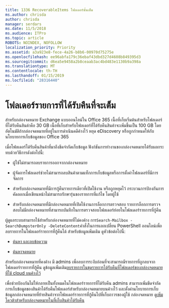 ```yaml
---
title: 1336 RecoverableItems โฟลเดอร์นั้นเต็ม
ms.author: chrisda
author: chrisda
manager: serdars
ms.date: 11/5/2018
ms.audience: ITPro
ms.topic: article
ROBOTS: NOINDEX, NOFOLLOW
localization_priority: Priority
ms.assetid: a3a923e8-fece-4a26-b8b6-00970d75275e
ms.openlocfilehash: ee96abfa179c36ebaf43dbd327d4608b849395d3
ms.sourcegitcommit: d6ea5e9458a2b8ceaab3ac4bd483e1130b9a398a
ms.translationtype: MT
ms.contentlocale: th-TH
ms.lasthandoff: 01/15/2019
ms.locfileid: "28316440"
---
```

# <a name="the-recoverable-items-folder-is-full"></a>โฟลเดอร์รายการที่ได้รับคืนที่จะเต็ม

สำหรับกล่องจดหมาย Exchange แบบออนไลน์ใน Office 365 เนื้อที่เก็บเริ่มต้นสำหรับโฟลเดอร์ที่ได้รับคืนสินค้าคือ 30 GB เนื้อที่เก็บสำหรับโฟลเดอร์ที่ได้รับคืนสินค้าจะเพิ่มขึ้นเป็น 100 GB โดยอัตโนมัติถ้ากล่องจดหมายที่อยู่ในการดำเนินคดีค้างไว้ หยุด eDiscovery หรือถูกกำหนดให้กับนโยบายการเก็บข้อมูลของ Office 365
  
เมื่อโฟลเดอร์ได้รับคืนสินค้าที่มาถึงขีดจำกัดเก็บข้อมูล ฟังก์ชันการทำงานของกล่องจดหมายได้รับผลกระทบด้วยวิธีการดังต่อไปนี้:
  
- ผู้ใช้ไม่สามารถลบรายการออกจากกล่องจดหมาย
    
- ผู้จัดการโฟลเดอร์ช่วยไม่สามารถลบสินค้าตามแท็กการเก็บข้อมูลหรือการตั้งค่าโฟลเดอร์ที่มีการจัดการ
    
- สำหรับกล่องจดหมายที่มีการกู้คืนรายการเดียวที่เปิดใช้งาน หรือถูกหยุดไว้ กระบวนการป้องกันการคัดลอกเมื่อเขียนหน้าไม่สามารถรักษารุ่นของรายการที่แก้ไข โดยผู้ใช้
    
- สำหรับกล่องจดหมายที่มีกล่องจดหมายที่เปิดใช้งานการล็อกการตรวจสอบ รายการล็อกการตรวจสอบไม่มีกล่องจดหมายที่สามารถบันทึกในการตรวจสอบโฟลเดอร์ย่อยในโฟลเดอร์รายการที่กู้คืน
    
ผู้ดูแลระบบสามารถใช้สำหรับกล่องจดหมายที่ไม่คงค้าง การ`Search-Mailbox -SearchDumpsterOnly -DeleteContent`คำสั่งในการแลกเปลี่ยน PowerShell ออนไลน์เพื่อลบรายการในโฟลเดอร์รายการที่กู้คืนได้ สำหรับข้อมูลเพิ่มเติม ดูหัวข้อต่อไปนี้: 
  
- [ค้นหา และลบข้อความ](https://docs.microsoft.com/office365/securitycompliance/search-for-and-delete-messagesadmin-help)
    
- [ค้นหาจดหมาย](https://docs.microsoft.com/powershell/module/exchange/mailboxes/Search-Mailbox)
    
สำหรับกล่องจดหมายที่คงค้าง มี admins เพื่อลบการระงับก่อนที่จะสามารถมีรายการที่ถูกลบจากโฟลเดอร์รายการที่กู้คืน ดูข้อมูลเพิ่มเติม[ลบรายการในชุดรายการได้รับคืนที่โฟลเดอร์ของกล่องจดหมายที่ใช้ cloud บนค้างไว้](https://docs.microsoft.com/en-us/office365/securitycompliance/delete-items-in-the-recoverable-items-folder-of-mailboxes-on-hold)
  
เพื่อช่วยป้องกันไม่ให้กลายเป็นทั้งหมดในโฟลเดอร์รายการที่ได้รับคืน admins สามารถเพิ่มขีดจำกัดการเก็บข้อมูลของสินค้าได้รับคืนโฟลเดอร์สำหรับกล่องจดหมายบนค้างไว้ และตั้งค่านโยบายการเก็บข้อมูลกล่องจดหมายที่ย้ายสินค้าจากโฟลเดอร์รายการที่กู้คืนไปที่เก็บถาวรของผู้ใช้ กล่องจดหมาย ดู[เพิ่มโควต้าสำหรับกล่องจดหมายในที่เก็บสินค้าได้รับคืน](https://docs.microsoft.com/office365/securitycompliance/increase-the-recoverable-quota-for-mailboxes-on-hold)
  

